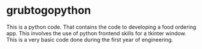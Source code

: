 # grubtogopython
This is a python code. That contains the code to developing a food ordering app.
This involves the use of python frontend skills for a tkinter window.
This is a very basic code done during the first year of engineering.
